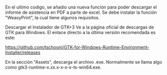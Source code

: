 En el ultimo codigo, se añadio una nueva función para poder descargar el informe de 
asistencia en PDF a parte de excel. Se debe instalar la función "WeasyPrint", la cual tiene algunos requisitos.

Descargar el Instalador de GTK+3
Ve a la página oficial de descargas de GTK para Windows. El enlace directo a la última versión recomendada es este:

https://github.com/tschoonj/GTK-for-Windows-Runtime-Environment-Installer/releases

En la sección "Assets", descarga el archivo .exe. Normalmente se llama algo como gtk3-runtime-x.xx.x-x-x-x-ts-win64.exe.